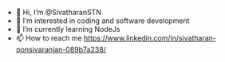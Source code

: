 - 👋 Hi, I’m @SivatharanSTN
- 👀 I’m interested in coding and software development
- 🌱 I’m currently learning NodeJs
- 📫 How to reach me https://www.linkedin.com/in/sivatharan-ponsivaranjan-089b7a238/


